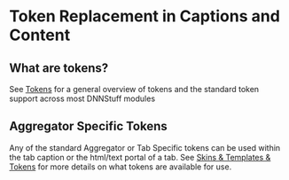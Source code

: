 # Token Replacement in Captions and Content 

## What are tokens?

See [Tokens](/pages/tokens) for a general overview of tokens and the
standard token support across most DNNStuff modules

## Aggregator Specific Tokens

Any of the standard Aggregator or Tab Specific tokens can be used within
the tab caption or the html/text portal of a tab. See
[Skins & Templates & Tokens](templates) for more details on
what tokens are available for use.
